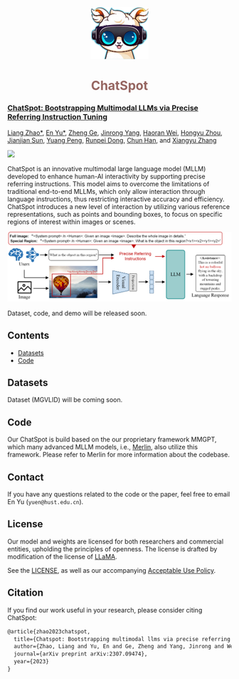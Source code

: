 <p align="center">
  <a href="#">
<img src="./assets/chatspot_logo.png" alt="Logo" width="130"></a>
  <h1 align="center"><font color="#966661">ChatSpot</font></h1>
</p>


<h3><a href="">ChatSpot: Bootstrapping Multimodal LLMs via Precise Referring Instruction Tuning</a></h3>

[Liang Zhao*](), [En Yu*](https://ahnsun.github.io/), [Zheng Ge](https://joker316701882.github.io/), [Jinrong Yang](https://yancie-yjr.github.io/), [Haoran Wei](https://scholar.google.com/citations?user=J4naK0MAAAAJ&hl=en), [Hongyu Zhou](), [Jianjian Sun](), [Yuang Peng](), [Runpei Dong](https://runpeidong.github.io/), [Chun Han](), and [Xiangyu Zhang](https://scholar.google.com/citations?user=yuB-cfoAAAAJ&hl=en)

<a href="https://arxiv.org/pdf/2307.09474"><img src="https://img.shields.io/badge/Paper-PDF-orange"></a> 

ChatSpot is an innovative multimodal large language model (MLLM) developed to enhance human-AI interactivity by supporting precise referring instructions. This model aims to overcome the limitations of traditional end-to-end MLLMs, which only allow interaction through language instructions, thus restricting interactive accuracy and efficiency. ChatSpot introduces a new level of interaction by utilizing various reference representations, such as points and bounding boxes, to focus on specific regions of interest within images or scenes.


![](assets/chatspot.png)

Dataset, code, and demo will be released soon.

## Contents

- [Datasets](#Datasets)
- [Code](#code)

## Datasets

Dataset (MGVLID) will be coming soon.

## Code

Our ChatSpot is build based on the our proprietary framework MMGPT, which many advanced MLLM models, i.e., [Merlin](https://github.com/Ahnsun/merlin), also utilize this framework. Please refer to Merlin for more information about the codebase.


## Contact
If you have any questions related to the code or the paper, feel free to email En Yu (`yuen@hust.edu.cn`).

## License
Our model and weights are licensed for both researchers and commercial entities, upholding the principles of openness. The license is drafted by modification of the license of [LLaMA](https://github.com/facebookresearch/llama).

See the [LICENSE](./LICENSE), as well as our accompanying [Acceptable Use Policy](./USE_POLICY.md).

## Citation

If you find our work useful in your research, please consider citing ChatSpot:
```tex
@article{zhao2023chatspot,
  title={Chatspot: Bootstrapping multimodal llms via precise referring instruction tuning},
  author={Zhao, Liang and Yu, En and Ge, Zheng and Yang, Jinrong and Wei, Haoran and Zhou, Hongyu and Sun, Jianjian and Peng, Yuang and Dong, Runpei and Han, Chunrui and others},
  journal={arXiv preprint arXiv:2307.09474},
  year={2023}
}
```
